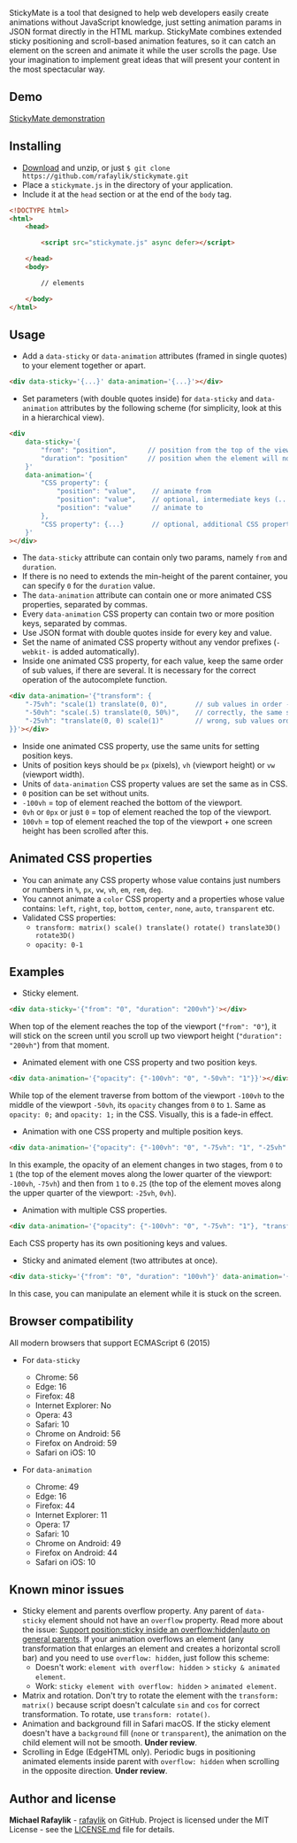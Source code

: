 StickyMate is a tool that designed to help web developers easily create animations without JavaScript knowledge, just setting animation params in JSON format directly in the HTML markup. StickyMate combines extended sticky positioning and scroll-based animation features, so it can catch an element on the screen and animate it while the user scrolls the page. Use your imagination to implement great ideas that will present your content in the most spectacular way.

## Demo

[StickyMate demonstration](https://rafaylik.github.io/stickymate/)

## Installing

- [Download](https://github.com/rafaylik/stickymate/archive/master.zip) and unzip, or just `$ git clone https://github.com/rafaylik/stickymate.git`
- Place a `stickymate.js` in the directory of your application.
- Include it at the `head` section or at the end of the `body` tag.
``` html
<!DOCTYPE html>
<html>
    <head>

        <script src="stickymate.js" async defer></script>

    </head>
    <body>

        // elements

    </body>
</html>
```

## Usage

- Add a `data-sticky` or `data-animation` attributes (framed in single quotes) to your element together or apart.
``` html
<div data-sticky='{...}' data-animation='{...}'></div>
```
- Set parameters (with double quotes inside) for `data-sticky` and `data-animation` attributes by the following scheme (for simplicity, look at this in a hierarchical view).
``` html
<div
    data-sticky='{
        "from": "position",        // position from the top of the viewport when the element sticks to the screen
        "duration": "position"     // position when the element will no longer sticky, extends the min-height of the parent container
    }'
    data-animation='{
        "CSS property": {
            "position": "value",    // animate from
            "position": "value",    // optional, intermediate keys (.. to / from ..)
            "position": "value"     // animate to
        },
        "CSS property": {...}       // optional, additional CSS properties
    }'
></div>
```
- The `data-sticky` attribute can contain only two params, namely `from` and `duration`.
- If there is no need to extends the min-height of the parent container, you can specify `0` for the `duration` value.
- The `data-animation` attribute can contain one or more animated CSS properties, separated by commas.
- Every `data-animation` CSS property can contain two or more position keys, separated by commas.
- Use JSON format with double quotes inside for every key and value.
- Set the name of animated CSS property without any vendor prefixes (`-webkit-` is added automatically).
- Inside one animated CSS property, for each value, keep the same order of sub values, if there are several. It is necessary for the correct operation of the autocomplete function.
``` html
<div data-animation='{"transform": {
    "-75vh": "scale(1) translate(0, 0)",       // sub values in order - scale, translate
    "-50vh": "scale(.5) translate(0, 50%)",    // correctly, the same sub values order
    "-25vh": "translate(0, 0) scale(1)"        // wrong, sub values order is different
}}'></div>
```
- Inside one animated CSS property, use the same units for setting position keys.
- Units of position keys should be `px` (pixels), `vh` (viewport height) or `vw` (viewport width).
- Units of `data-animation` CSS property values are set the same as in CSS.
- `0` position can be set without units.
- `-100vh` = top of element reached the bottom of the viewport.
- `0vh` or `0px` or just `0` = top of element reached the top of the viewport.
- `100vh` = top of element reached the top of the viewport + one screen height has been scrolled after this.

## Animated CSS properties

- You can animate any CSS property whose value contains just numbers or numbers in `%`, `px`, `vw`, `vh`, `em`, `rem`, `deg`.
- You cannot animate a `color` CSS property and a properties whose value contains: `left`, `right`, `top`, `bottom`, `center`, `none`, `auto`, `transparent` etc.
- Validated CSS properties:
    - `transform: matrix() scale() translate() rotate() translate3D() rotate3D()`
    - `opacity: 0-1`

## Examples

- Sticky element.
``` html
<div data-sticky='{"from": "0", "duration": "200vh"}'></div>
```
When top of the element reaches the top of the viewport (`"from": "0"`), it will stick on the screen until you scroll up two viewport height (`"duration": "200vh"`) from that moment.

- Animated element with one CSS property and two position keys.
``` html
<div data-animation='{"opacity": {"-100vh": "0", "-50vh": "1"}}'></div>
```
While top of the element traverse from bottom of the viewport `-100vh` to the middle of the viewport `-50vh`, its `opacity` changes from `0` to `1`. Same as `opacity: 0;` and `opacity: 1;` in the CSS. Visually, this is a fade-in effect.

- Animation with one CSS property and multiple position keys.
``` html
<div data-animation='{"opacity": {"-100vh": "0", "-75vh": "1", "-25vh": "1", "0vh": ".25"}}'></div>
```
In this example, the opacity of an element changes in two stages, from `0` to `1` (the top of the element moves along the lower quarter of the viewport: `-100vh`, `-75vh`) and then from `1` to `0.25` (the top of the element moves along the upper quarter of the viewport: `-25vh`, `0vh`).

- Animation with multiple CSS properties.
``` html
<div data-animation='{"opacity": {"-100vh": "0", "-75vh": "1"}, "transform": {"-100vh": "scale(.75)", "-50vh": "scale(1)"}}'></div>
```
Each CSS property has its own positioning keys and values.

- Sticky and animated element (two attributes at once).
``` html
<div data-sticky='{"from": "0", "duration": "100vh"}' data-animation='{"opacity": {"0": "1", "100vh": "0"}}'></div>
```
In this case, you can manipulate an element while it is stuck on the screen.

## Browser compatibility

All modern browsers that support ECMAScript 6 (2015)

- For `data-sticky`
    - Chrome: 56
    - Edge: 16
    - Firefox: 48
    - Internet Explorer: No
    - Opera: 43
    - Safari: 10
    - Chrome on Android: 56
    - Firefox on Android: 59
    - Safari on iOS: 10

- For `data-animation`
    - Chrome: 49
    - Edge: 16
    - Firefox: 44
    - Internet Explorer: 11
    - Opera: 17
    - Safari: 10
    - Chrome on Android: 49
    - Firefox on Android: 44
    - Safari on iOS: 10

## Known minor issues

- Sticky element and parents overflow property. Any parent of `data-sticky` element should not have an `overflow` property. Read more about the issue: [Support position:sticky inside an overflow:hidden|auto on general parents](https://github.com/w3c/csswg-drafts/issues/865). If your animation overflows an element (any transformation that enlarges an element and creates a horizontal scroll bar) and you need to use `overflow: hidden`, just follow this scheme:
    - Doesn't work: `element with overflow: hidden` \> `sticky & animated element`.
    - Work: `sticky element with overflow: hidden` \> `animated element`.
- Matrix and rotation. Don't try to rotate the element with the `transform: matrix()` because script doesn't calculate `sin` and `cos` for correct transformation. To rotate, use `transform: rotate()`.
- Animation and background fill in Safari macOS. If the sticky element doesn't have a `background` fill (`none` or `transparent`), the animation on the child element will not be smooth. **Under review**.
- Scrolling in Edge (EdgeHTML only). Periodic bugs in positioning animated elements inside parent with `overflow: hidden` when scrolling in the opposite direction. **Under review**.

## Author and license

**Michael Rafaylik** - [rafaylik](https://github.com/rafaylik) on GitHub. Project is licensed under the MIT License - see the [LICENSE.md](./LICENSE) file for details.